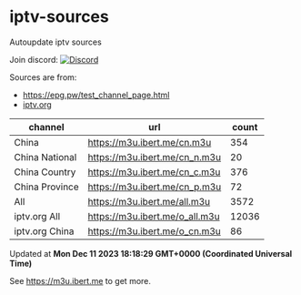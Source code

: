 # iptv-sources

Autoupdate iptv sources

Join discord: [![Discord](https://discord.badge.ibert.me/api/server/betxHcsTqa)](https://discord.gg/betxHcsTqa)

Sources are from:

- <https://epg.pw/test_channel_page.html>
- [iptv.org](https://github.com/iptv-org/iptv)

| channel | url | count |
| ------- | --- | ----- |
| China | <https://m3u.ibert.me/cn.m3u> | 354 |
| China National | <https://m3u.ibert.me/cn_n.m3u> | 20 |
| China Country | <https://m3u.ibert.me/cn_c.m3u> | 376 |
| China Province | <https://m3u.ibert.me/cn_p.m3u> | 72 |
| All | <https://m3u.ibert.me/all.m3u> | 3572 |
| iptv.org All | <https://m3u.ibert.me/o_all.m3u> | 12036 |
| iptv.org China | <https://m3u.ibert.me/o_cn.m3u> | 86 |

Updated at **Mon Dec 11 2023 18:18:29 GMT+0000 (Coordinated Universal Time)**

See <https://m3u.ibert.me> to get more.
